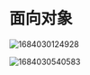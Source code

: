# 面向对象

![1684030124928](D:\Typora\user-image\1684030124928.png)

![1684030540583](D:\Typora\user-image\1684030540583.png)

